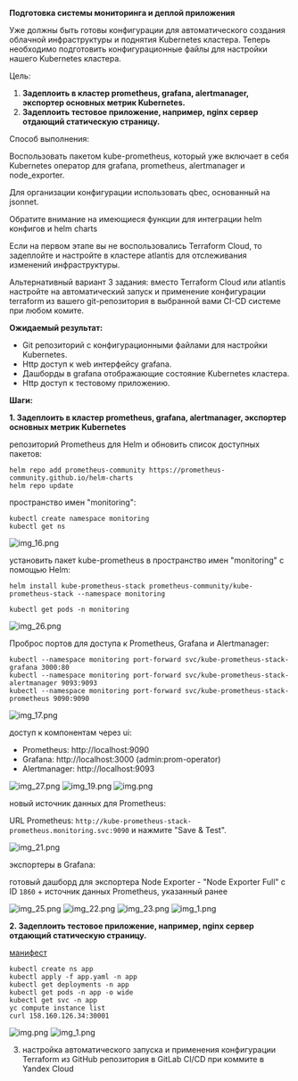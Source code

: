 
**Подготовка cистемы мониторинга и деплой приложения**

Уже должны быть готовы конфигурации для автоматического создания облачной инфраструктуры
и поднятия Kubernetes кластера.
Теперь необходимо подготовить конфигурационные файлы для настройки нашего Kubernetes кластера.

Цель:

1. **Задеплоить в кластер prometheus, grafana, alertmanager, экспортер основных метрик Kubernetes.**
2. **Задеплоить тестовое приложение, например, nginx сервер отдающий статическую страницу.**

Способ выполнения:

Воспользовать пакетом kube-prometheus, 
который уже включает в себя Kubernetes оператор для grafana, prometheus, alertmanager и node_exporter. 

Для организации конфигурации использовать qbec, основанный на jsonnet. 

Обратите внимание на имеющиеся функции для интеграции helm конфигов и helm charts

Если на первом этапе вы не воспользовались Terraform Cloud, то задеплойте и 
настройте в кластере atlantis для отслеживания изменений инфраструктуры. 

Альтернативный вариант 3 задания: вместо Terraform Cloud или atlantis настройте на автоматический запуск и 
применение конфигурации terraform из вашего git-репозитория в выбранной вами CI-CD системе при любом комите.

**Ожидаемый результат:**

* Git репозиторий с конфигурационными файлами для настройки Kubernetes.
* Http доступ к web интерфейсу grafana.
* Дашборды в grafana отображающие состояние Kubernetes кластера.
* Http доступ к тестовому приложению.



**Шаги:**

**1. Задеплоить в кластер prometheus, grafana, alertmanager, экспортер основных метрик Kubernetes**

репозиторий Prometheus для Helm и обновить список доступных пакетов:

```
helm repo add prometheus-community https://prometheus-community.github.io/helm-charts
helm repo update
```
пространство имен "monitoring":

```
kubectl create namespace monitoring
kubectl get ns 
```
![img_16.png](pics/img_16.png)

установить пакет kube-prometheus в пространство имен "monitoring" с помощью Helm:

```
helm install kube-prometheus-stack prometheus-community/kube-prometheus-stack --namespace monitoring

```

```
kubectl get pods -n monitoring
```
![img_26.png](pics/img_26.png)

Проброс портов для доступа к Prometheus, Grafana и Alertmanager:

```
kubectl --namespace monitoring port-forward svc/kube-prometheus-stack-grafana 3000:80
kubectl --namespace monitoring port-forward svc/kube-prometheus-stack-alertmanager 9093:9093
kubectl --namespace monitoring port-forward svc/kube-prometheus-stack-prometheus 9090:9090

```
![img_17.png](pics/img_17.png)

доступ к компонентам через ui:

- Prometheus: http://localhost:9090
- Grafana: http://localhost:3000 (admin:prom-operator)
- Alertmanager: http://localhost:9093

![img_27.png](pics/img_27.png)
![img_19.png](pics/img_19.png)
![img.png](pics/img.png)


новый источник данных для Prometheus:

URL Prometheus: `http://kube-prometheus-stack-prometheus.monitoring.svc:9090` и нажмите "Save & Test".

![img_21.png](pics/img_21.png)

экспортеры в Grafana:

готовый дашборд для экспортера Node Exporter - "Node Exporter Full" с ID `1860` + источник данных Prometheus, указанный ранее

![img_25.png](pics/img_25.png)
![img_22.png](pics/img_22.png)
![img_23.png](pics/img_23.png)
![img_1.png](pics/img_1.png)

**2. Задеплоить тестовое приложение, например, 
nginx сервер отдающий статическую страницу.**

[манифест](monitoring/app.yaml) 

```
kubectl create ns app
kubectl apply -f app.yaml -n app
kubectl get deployments -n app
kubectl get pods -n app -o wide
kubectl get svc -n app
yc compute instance list
curl 158.160.126.34:30001
```

![img.png](pics/img_2.png)
![img_1.png](pics/img_3.png)

3. настройка автоматического запуска и применения конфигурации Terraform из GitHub 
репозитория в GitLab CI/CD при коммите в Yandex Cloud
